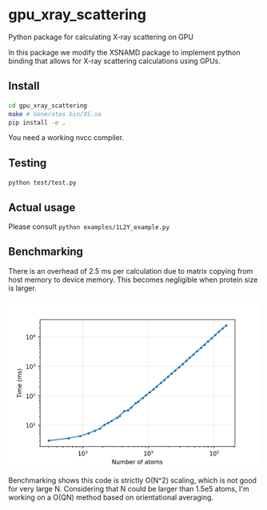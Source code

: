# gpu_xray_scattering
Python package for calculating X-ray scattering on GPU

In this package we modify the XSNAMD package to implement python binding that allows for X-ray scattering calculations using GPUs.

## Install

```bash
cd gpu_xray_scattering
make # Generates bin/XS.so
pip install -e .
```

You need a working nvcc compiler.

## Testing

`python test/test.py`

## Actual usage

Please consult `python examples/1L2Y_example.py`

## Benchmarking

There is an overhead of 2.5 ms per calculation due to matrix copying from host memory to device memory. This becomes negligible when protein size is larger.

![benchmark](benchmarking.png)

Benchmarking shows this code is strictly O(N^2) scaling, which is not good for very large N.
Considering that N could be larger than 1.5e5 atoms, I'm working on a O(QN) method based on orientational averaging.

